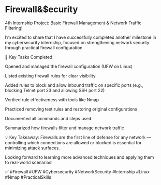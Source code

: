 # Firewall&$ecurity
4th Internship Project: Basic Firewall Management & Network Traffic Filtering!

I’m excited to share that I have successfully completed another milestone in my cybersecurity internship, focused on strengthening network security through practical firewall configuration.

📌 Key Tasks Completed:

Opened and managed the firewall configuration (UFW on Linux)

Listed existing firewall rules for clear visibility

Added rules to block and allow inbound traffic on specific ports (e.g., blocking Telnet port 23 and allowing SSH port 22)

Verified rule effectiveness with tools like Nmap

Practiced removing test rules and restoring original configurations

Documented all commands and steps used

Summarized how firewalls filter and manage network traffic

💡 Key Takeaway:
Firewalls are the first line of defense for any network — controlling which connections are allowed or blocked is essential for minimizing attack surfaces.

Looking forward to learning more advanced techniques and applying them to real-world scenarios!

✅ #Firewall #UFW #Cybersecurity #NetworkSecurity #Internship #Linux #Nmap #PracticalSkills
